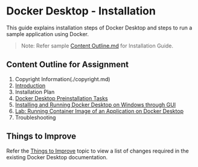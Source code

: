 # Docker Desktop - Installation
This guide explains installation steps of Docker Desktop and steps to run a sample application using Docker.
> Note: Refer sample [Content Outline.md](./Content_Outline.md) for Installation Guide.
## Content Outline for Assignment
1. Copyright Information(./copyright.md)
2. [Introduction](./Introduction.md)
3. Installation Plan
4. [Docker Desktop Preinstallation Tasks](./Preinstallation.md)
5. [Installing and Running Docker Desktop on Windows through GUI](./Installation.md)
6. [Lab: Running Container Image of an Application on Docker Desktop](./Lab-run.md)
7. Troubleshooting


## Things to Improve
 Refer the [Things to Improve](./Things-to-Improve.md) topic to view a list of changes required in the existing Docker Desktop documentation.
